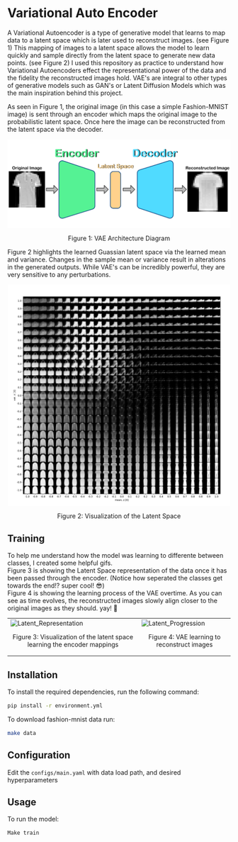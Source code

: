 # Variational Auto Encoder

A Variational Autoencoder is a type of generative model that learns to map data to a latent space which is later used to reconstruct images. (see Figure 1)
This mapping of images to a latent space allows the model to learn quickly and sample directly from the latent space to generate new data points. (see Figure 2)
I used this repository as practice to understand how Variational Autoencoders effect the representational power of the data and the fidelity the reconstructed images hold.
VAE's are integral to other types of generative models such as GAN's or Latent Diffusion Models which was the main inspiration behind this project.


As seen in Figure 1, the original image (in this case a simple Fashion-MNIST image) is sent through an encoder which maps the original image to the probabilistic latent space. Once here the image can be reconstructed from the latent space via the decoder.  

<div align="center">
  <img align="center" src="https://github.com/Lukeyfish/VAE/blob/main/imgs/VAE_Diagram.png" alt="VAE_Diagram">
  <p style="text-align: center;"> 
    Figure 1: VAE Architecture Diagram
  </p>
</div>


Figure 2 highlights the learned Guassian latent space via the learned mean and variance. Changes in the sample mean or variance result in alterations in the generated outputs. While VAE's can be incredibly powerful, they are very sensitive to any perturbations.

<div align="center">
  <img align="center" height=500, src="https://github.com/Lukeyfish/VAE/blob/main/imgs/Latent_Space.png" alt="Latent_Space">
  <p>Figure 2: Visualization of the Latent Space</p>
</div>



## Training

To help me understand how the model was learning to differente between classes, I created some helpful gifs.  
Figure 3 is showing the Latent Space representation of the data once it has been passed through the encoder. (Notice how seperated the classes get towards the end!? super cool! 😎)  
Figure 4 is showing the learning process of the VAE overtime. As you can see as time evolves, the reconstructed images slowly align closer to the original images as they should. yay! 🎉
<div align="center">
  <table>
    <tr>
      <td>
        <img height=400, src="https://github.com/Lukeyfish/VAE/blob/main/imgs/Latent_Representation.gif" alt="Latent_Representation">
        <p align="center">Figure 3: Visualization of the latent space learning the encoder mappings</p>
      </td>
      <td>
        <img height=400, width=400, src="https://github.com/Lukeyfish/VAE/blob/main/imgs/Latent_Progression.gif" alt="Latent_Progression" width="400">
        <p align="center">Figure 4: VAE learning to reconstruct images</p>
      </td>
    </tr>
  </table>
</div>





## Installation

To install the required dependencies, run the following command:

```bash
pip install -r environment.yml
```

To download fashion-mnist data run:

```bash
make data
```

## Configuration

Edit the `configs/main.yaml` with data load path, and desired hyperparameters

## Usage

To run the model:

```bash
Make train
```


